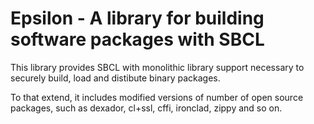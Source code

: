 # Epsilon - A library for building software packages with SBCL

This library provides SBCL with monolithic library support necessary
to securely build, load and distibute binary packages.

To that extend, it includes modified versions of number of open source
packages, such as dexador, cl+ssl, cffi, ironclad, zippy and so on.
